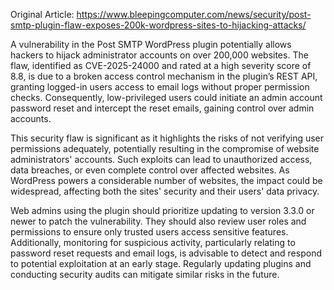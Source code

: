 Original Article: https://www.bleepingcomputer.com/news/security/post-smtp-plugin-flaw-exposes-200k-wordpress-sites-to-hijacking-attacks/

A vulnerability in the Post SMTP WordPress plugin potentially allows hackers to hijack administrator accounts on over 200,000 websites. The flaw, identified as CVE-2025-24000 and rated at a high severity score of 8.8, is due to a broken access control mechanism in the plugin’s REST API, granting logged-in users access to email logs without proper permission checks. Consequently, low-privileged users could initiate an admin account password reset and intercept the reset emails, gaining control over admin accounts.

This security flaw is significant as it highlights the risks of not verifying user permissions adequately, potentially resulting in the compromise of website administrators' accounts. Such exploits can lead to unauthorized access, data breaches, or even complete control over affected websites. As WordPress powers a considerable number of websites, the impact could be widespread, affecting both the sites' security and their users' data privacy.

Web admins using the plugin should prioritize updating to version 3.3.0 or newer to patch the vulnerability. They should also review user roles and permissions to ensure only trusted users access sensitive features. Additionally, monitoring for suspicious activity, particularly relating to password reset requests and email logs, is advisable to detect and respond to potential exploitation at an early stage. Regularly updating plugins and conducting security audits can mitigate similar risks in the future.